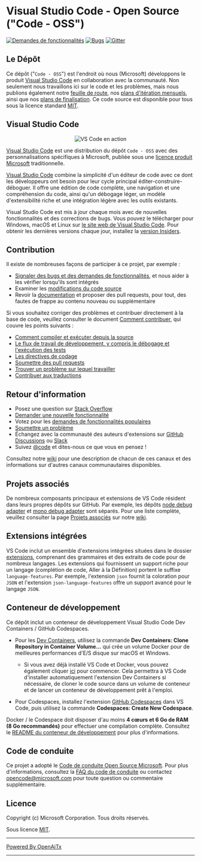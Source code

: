 # Visual Studio Code - Open Source ("Code - OSS")

[![Demandes de fonctionnalités](https://img.shields.io/github/issues/microsoft/vscode/feature-request.svg)](https://github.com/microsoft/vscode/issues?q=is%3Aopen+is%3Aissue+label%3Afeature-request+sort%3Areactions-%2B1-desc)
[![Bugs](https://img.shields.io/github/issues/microsoft/vscode/bug.svg)](https://github.com/microsoft/vscode/issues?utf8=✓&q=is%3Aissue+is%3Aopen+label%3Abug)
[![Gitter](https://img.shields.io/badge/chat-on%20gitter-yellow.svg)](https://gitter.im/Microsoft/vscode)

## Le Dépôt

Ce dépôt ("`Code - OSS`") est l'endroit où nous (Microsoft) développons le produit [Visual Studio Code](https://code.visualstudio.com) en collaboration avec la communauté. Non seulement nous travaillons ici sur le code et les problèmes, mais nous publions également notre [feuille de route](https://github.com/microsoft/vscode/wiki/Roadmap), nos [plans d'itération mensuels](https://github.com/microsoft/vscode/wiki/Iteration-Plans), ainsi que nos [plans de finalisation](https://github.com/microsoft/vscode/wiki/Running-the-Endgame). Ce code source est disponible pour tous sous la licence standard [MIT](https://github.com/microsoft/vscode/blob/main/LICENSE.txt).

## Visual Studio Code

<p align="center">
  <img alt="VS Code en action" src="https://user-images.githubusercontent.com/35271042/118224532-3842c400-b438-11eb-923d-a5f66fa6785a.png">
</p>

[Visual Studio Code](https://code.visualstudio.com) est une distribution du dépôt `Code - OSS` avec des personnalisations spécifiques à Microsoft, publiée sous une [licence produit Microsoft](https://code.visualstudio.com/License/) traditionnelle.

[Visual Studio Code](https://code.visualstudio.com) combine la simplicité d'un éditeur de code avec ce dont les développeurs ont besoin pour leur cycle principal éditer-construire-déboguer. Il offre une édition de code complète, une navigation et une compréhension du code, ainsi qu'un débogage léger, un modèle d'extensibilité riche et une intégration légère avec les outils existants.

Visual Studio Code est mis à jour chaque mois avec de nouvelles fonctionnalités et des corrections de bugs. Vous pouvez le télécharger pour Windows, macOS et Linux sur [le site web de Visual Studio Code](https://code.visualstudio.com/Download). Pour obtenir les dernières versions chaque jour, installez la [version Insiders](https://code.visualstudio.com/insiders).

## Contribution

Il existe de nombreuses façons de participer à ce projet, par exemple :

* [Signaler des bugs et des demandes de fonctionnalités](https://github.com/microsoft/vscode/issues), et nous aider à les vérifier lorsqu'ils sont intégrés
* Examiner les [modifications du code source](https://github.com/microsoft/vscode/pulls)
* Revoir la [documentation](https://github.com/microsoft/vscode-docs) et proposer des pull requests, pour tout, des fautes de frappe au contenu nouveau ou supplémentaire

Si vous souhaitez corriger des problèmes et contribuer directement à la base de code,
veuillez consulter le document [Comment contribuer](https://github.com/microsoft/vscode/wiki/How-to-Contribute), qui couvre les points suivants :

* [Comment compiler et exécuter depuis la source](https://github.com/microsoft/vscode/wiki/How-to-Contribute)
* [Le flux de travail de développement, y compris le débogage et l'exécution des tests](https://github.com/microsoft/vscode/wiki/How-to-Contribute#debugging)
* [Les directives de codage](https://github.com/microsoft/vscode/wiki/Coding-Guidelines)
* [Soumettre des pull requests](https://github.com/microsoft/vscode/wiki/How-to-Contribute#pull-requests)
* [Trouver un problème sur lequel travailler](https://github.com/microsoft/vscode/wiki/How-to-Contribute#where-to-contribute)
* [Contribuer aux traductions](https://aka.ms/vscodeloc)

## Retour d'information

* Posez une question sur [Stack Overflow](https://stackoverflow.com/questions/tagged/vscode)
* [Demander une nouvelle fonctionnalité](CONTRIBUTING.md)
* Votez pour les [demandes de fonctionnalités populaires](https://github.com/microsoft/vscode/issues?q=is%3Aopen+is%3Aissue+label%3Afeature-request+sort%3Areactions-%2B1-desc)
* [Soumettre un problème](https://github.com/microsoft/vscode/issues)
* Échangez avec la communauté des auteurs d'extensions sur [GitHub Discussions](https://github.com/microsoft/vscode-discussions/discussions) ou [Slack](https://aka.ms/vscode-dev-community)
* Suivez [@code](https://twitter.com/code) et dites-nous ce que vous en pensez !

Consultez notre [wiki](https://github.com/microsoft/vscode/wiki/Feedback-Channels) pour une description de chacun de ces canaux et des informations sur d'autres canaux communautaires disponibles.

## Projets associés

De nombreux composants principaux et extensions de VS Code résident dans leurs propres dépôts sur GitHub. Par exemple, les dépôts [node debug adapter](https://github.com/microsoft/vscode-node-debug) et [mono debug adapter](https://github.com/microsoft/vscode-mono-debug) sont séparés. Pour une liste complète, veuillez consulter la page [Projets associés](https://github.com/microsoft/vscode/wiki/Related-Projects) sur notre [wiki](https://github.com/microsoft/vscode/wiki).

## Extensions intégrées

VS Code inclut un ensemble d'extensions intégrées situées dans le dossier [extensions](extensions), comprenant des grammaires et des extraits de code pour de nombreux langages. Les extensions qui fournissent un support riche pour un langage (complétion de code, Aller à la Définition) portent le suffixe `language-features`. Par exemple, l'extension `json` fournit la coloration pour `JSON` et l'extension `json-language-features` offre un support avancé pour le langage `JSON`.

## Conteneur de développement

Ce dépôt inclut un conteneur de développement Visual Studio Code Dev Containers / GitHub Codespaces.

* Pour les [Dev Containers](https://aka.ms/vscode-remote/download/containers), utilisez la commande **Dev Containers: Clone Repository in Container Volume...** qui crée un volume Docker pour de meilleures performances d'E/S disque sur macOS et Windows.
  * Si vous avez déjà installé VS Code et Docker, vous pouvez également cliquer [ici](https://vscode.dev/redirect?url=vscode://ms-vscode-remote.remote-containers/cloneInVolume?url=https://github.com/microsoft/vscode) pour commencer. Cela permettra à VS Code d'installer automatiquement l'extension Dev Containers si nécessaire, de cloner le code source dans un volume de conteneur et de lancer un conteneur de développement prêt à l'emploi.

* Pour Codespaces, installez l'extension [GitHub Codespaces](https://marketplace.visualstudio.com/items?itemName=GitHub.codespaces) dans VS Code, puis utilisez la commande **Codespaces: Create New Codespace**.

Docker / le Codespace doit disposer d'au moins **4 cœurs et 6 Go de RAM (8 Go recommandés)** pour effectuer une compilation complète. Consultez le [README du conteneur de développement](.devcontainer/README.md) pour plus d'informations.

## Code de conduite

Ce projet a adopté le [Code de conduite Open Source Microsoft](https://opensource.microsoft.com/codeofconduct/). Pour plus d'informations, consultez la [FAQ du code de conduite](https://opensource.microsoft.com/codeofconduct/faq/) ou contactez [opencode@microsoft.com](mailto:opencode@microsoft.com) pour toute question ou commentaire supplémentaire.

## Licence

Copyright (c) Microsoft Corporation. Tous droits réservés.

Sous licence [MIT](LICENSE.txt).

---

[Powered By OpenAiTx](https://github.com/OpenAiTx/OpenAiTx)

---